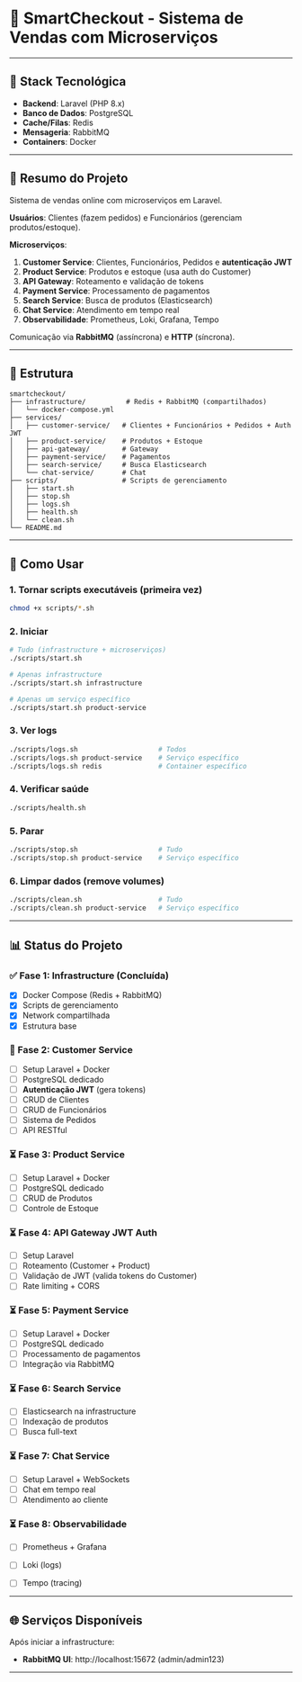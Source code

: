 # 🛒 SmartCheckout - Sistema de Vendas com Microserviços

---

## 🔧 Stack Tecnológica

- **Backend**: Laravel (PHP 8.x)
- **Banco de Dados**: PostgreSQL
- **Cache/Filas**: Redis
- **Mensageria**: RabbitMQ
- **Containers**: Docker
---

## 🎯 Resumo do Projeto

Sistema de vendas online com microserviços em Laravel.

**Usuários**: Clientes (fazem pedidos) e Funcionários (gerenciam produtos/estoque).

**Microserviços**:
1. **Customer Service**: Clientes, Funcionários, Pedidos e **autenticação JWT**
2. **Product Service**: Produtos e estoque (usa auth do Customer)
3. **API Gateway**: Roteamento e validação de tokens
4. **Payment Service**: Processamento de pagamentos
5. **Search Service**: Busca de produtos (Elasticsearch)
6. **Chat Service**: Atendimento em tempo real
7. **Observabilidade**: Prometheus, Loki, Grafana, Tempo

Comunicação via **RabbitMQ** (assíncrona) e **HTTP** (síncrona).

---

## 📂 Estrutura

```
smartcheckout/
├── infrastructure/          # Redis + RabbitMQ (compartilhados)
│   └── docker-compose.yml
├── services/
│   ├── customer-service/   # Clientes + Funcionários + Pedidos + Auth JWT
│   ├── product-service/    # Produtos + Estoque
│   ├── api-gateway/        # Gateway
│   ├── payment-service/    # Pagamentos
│   ├── search-service/     # Busca Elasticsearch
│   └── chat-service/       # Chat
├── scripts/                # Scripts de gerenciamento
│   ├── start.sh
│   ├── stop.sh
│   ├── logs.sh
│   ├── health.sh
│   └── clean.sh
└── README.md
```

---

## 🚀 Como Usar

### 1. Tornar scripts executáveis (primeira vez)
```bash
chmod +x scripts/*.sh
```

### 2. Iniciar
```bash
# Tudo (infrastructure + microserviços)
./scripts/start.sh

# Apenas infrastructure
./scripts/start.sh infrastructure

# Apenas um serviço específico
./scripts/start.sh product-service
```

### 3. Ver logs
```bash
./scripts/logs.sh                    # Todos
./scripts/logs.sh product-service    # Serviço específico
./scripts/logs.sh redis              # Container específico
```

### 4. Verificar saúde
```bash
./scripts/health.sh
```

### 5. Parar
```bash
./scripts/stop.sh                    # Tudo
./scripts/stop.sh product-service    # Serviço específico
```

### 6. Limpar dados (remove volumes)
```bash
./scripts/clean.sh                   # Tudo
./scripts/clean.sh product-service   # Serviço específico
```

---

## 📊 Status do Projeto

### ✅ Fase 1: Infrastructure (Concluída)
- [x] Docker Compose (Redis + RabbitMQ)
- [x] Scripts de gerenciamento
- [x] Network compartilhada
- [x] Estrutura base

### 🔄 Fase 2: Customer Service 
- [ ] Setup Laravel + Docker
- [ ] PostgreSQL dedicado
- [ ] **Autenticação JWT** (gera tokens)
- [ ] CRUD de Clientes
- [ ] CRUD de Funcionários
- [ ] Sistema de Pedidos
- [ ] API RESTful

### ⏳ Fase 3: Product Service
- [ ] Setup Laravel + Docker
- [ ] PostgreSQL dedicado
- [ ] CRUD de Produtos
- [ ] Controle de Estoque

### ⏳ Fase 4: API Gateway **JWT Auth**
- [ ] Setup Laravel
- [ ] Roteamento (Customer + Product)
- [ ] Validação de JWT (valida tokens do Customer)
- [ ] Rate limiting + CORS

### ⏳ Fase 5: Payment Service
- [ ] Setup Laravel + Docker
- [ ] PostgreSQL dedicado
- [ ] Processamento de pagamentos
- [ ] Integração via RabbitMQ

### ⏳ Fase 6: Search Service
- [ ] Elasticsearch na infrastructure
- [ ] Indexação de produtos
- [ ] Busca full-text

### ⏳ Fase 7: Chat Service
- [ ] Setup Laravel + WebSockets
- [ ] Chat em tempo real
- [ ] Atendimento ao cliente

### ⏳ Fase 8: Observabilidade
- [ ] Prometheus + Grafana
- [ ] Loki (logs)
- [ ] Tempo (tracing)


---

## 🌐 Serviços Disponíveis

Após iniciar a infrastructure:
- **RabbitMQ UI**: http://localhost:15672 (admin/admin123)

---
